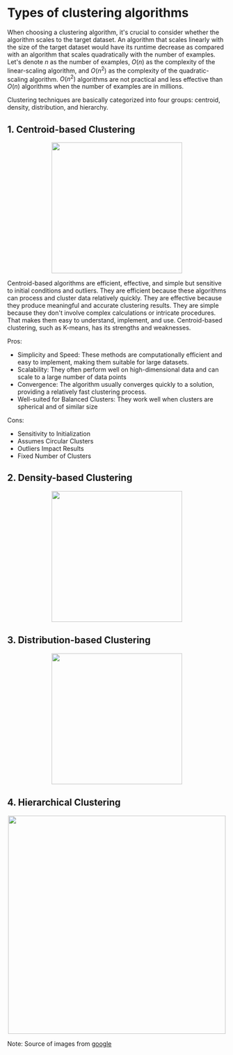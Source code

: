 # Types of clustering algorithms
When choosing a clustering algorithm, it's crucial to consider whether the algorithm scales to the target dataset. An algorithm that scales linearly with the size of the target dataset would have its runtime decrease as compared with an algorithm that scales quadratically with the number of examples. Let's denote $n$ as the number of examples, $O(n)$ as the complexity of the linear-scaling algorithm, and $O(n^2)$ as the complexity of the quadratic-scaling algorithm. $O(n^2)$ algorithms are not practical and less effective than $O(n)$ algorithms when the number of examples are in millions.

Clustering techniques are basically categorized into four groups: centroid, density, distribution, and hierarchy.
## 1. Centroid-based Clustering
<p align="center">
<img src="https://developers.google.com/static/machine-learning/clustering/images/CentroidBasedClustering.svg" width="300" height="300">
</p>

Centroid-based algorithms are efficient, effective, and simple but sensitive to initial conditions and outliers. They are efficient because these algorithms can process and cluster data relatively quickly. They are effective because they produce meaningful and accurate clustering results. They are simple because they don't involve complex calculations or intricate procedures. That makes them easy to understand, implement, and use. Centroid-based clustering, such as K-means, has its strengths and weaknesses.

Pros:
- Simplicity and Speed: These methods are computationally efficient and easy to implement, making them suitable for large datasets.
- Scalability: They often perform well on high-dimensional data and can scale to a large number of data points
- Convergence: The algorithm usually converges quickly to a solution, providing a relatively fast clustering process.
- Well-suited for Balanced Clusters: They work well when clusters are spherical and of similar size
  
Cons:
- Sensitivity to Initialization
- Assumes Circular Clusters
- Outliers Impact Results
- Fixed Number of Clusters

## 2. Density-based Clustering
<p align="center">
<img src="https://developers.google.com/static/machine-learning/clustering/images/DensityClustering.svg" width="300" height="300">
</p>



## 3. Distribution-based Clustering
<p align="center">
<img src="https://developers.google.com/static/machine-learning/clustering/images/DistributionClustering.svg" width="300" height="300">
</p>

## 4. Hierarchical Clustering
<p align="center">
<img src="https://developers.google.com/static/machine-learning/clustering/images/HierarchicalClustering.svg" width="500" height="500">
</p>


Note: Source of images from [google](https://developers.google.com/machine-learning/clustering/clustering-algorithms)
